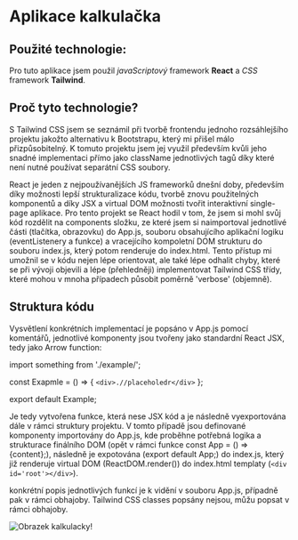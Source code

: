 # Aplikace kalkulačka

## Použité technologie:

Pro tuto aplikace jsem použil *javaScriptový* framework **React** a *CSS* framework **Tailwind**.

## Proč tyto technologie?

S Tailwind CSS jsem se seznámil při tvorbě frontendu jednoho rozsáhlejšího projektu jakožto alternativu k Bootstrapu, který mi přišel málo přizpůsobitelný.
K tomuto projektu jsem jej využil především kvůli jeho snadné implementaci přímo jako className jednotlivých tagů díky které není nutné používat separátní CSS soubory. 

React je jeden z nejpoužívanějších JS frameworků dnešní doby, především díky možnosti lepší strukturalizace kódu, tvorbě znovu použitelných komponentů a díky JSX a virtual DOM možnosti tvořit interaktivní single-page aplikace.
Pro tento projekt se React hodil v tom, že jsem si mohl svůj kód rozdělit na components složku, ze které jsem si naimportoval jednotlivé části (tlačítka, obrazovku) do App.js, souboru obsahujícího aplikační logiku (eventListenery a funkce) a vracejícího kompoletní DOM strukturu do souboru index.js, který potom renderuje do index.html.
Tento přístup mi umožnil se v kódu nejen lépe orientovat, ale také lépe odhalit chyby, které se při vývoji objevili a lépe (přehledněji) implementovat Tailwind CSS třídy,
které mohou v mnoha případech působit poměrně 'verbose' (objemně).

## Struktura kódu

Vysvětlení konkrétních implementací je popsáno v App.js pomocí komentářů, jednotlivé komponenty jsou tvořeny jako standardní React JSX, tedy jako Arrow function:

import something from './example/';

const Exapmle = () => {
    ``<div>.//placeholedr</div>``
}; 

export default Example;

Je tedy vytvořena funkce, která nese JSX kód a je následně vyexportována dále v rámci struktury projektu. V tomto případě jsou definované komponenty importovány do App.js,
kde proběhne potřebná logika a strukturace finálního DOM (opět v rámci funkce const App = () => {content};), následně je expotována (export default App;) do index.js, který již renderuje virtual DOM (ReactDOM.render()) do index.html templaty (``<div id='root'></div>``). 

konkrétní popis jednotlivých funkcí je k vidění v souboru App.js, případně pak v rámci obhajoby. Tailwind CSS classes popsány nejsou, můžu popsat v rámci obhajoby.

![Obrazek kalkulacky!](./Untitled.png'Untitled.png')